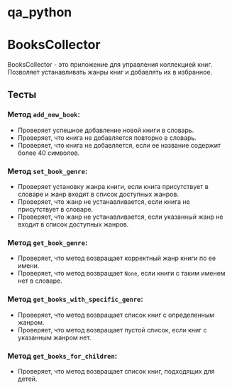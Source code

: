 # qa_python

# BooksCollector

BooksCollector - это приложение для управления коллекцией книг. Позволяет устанавливать жанры книг и добавлять их в избранное.

## Тесты

### Метод `add_new_book`:
- Проверяет успешное добавление новой книги в словарь.
- Проверяет, что книга не добавляется повторно в словарь.
- Проверяет, что книга не добавляется, если ее название содержит более 40 символов.

### Метод `set_book_genre`:
- Проверяет установку жанра книги, если книга присутствует в словаре и жанр входит в список доступных жанров.
- Проверяет, что жанр не устанавливается, если книга не присутствует в словаре.
- Проверяет, что жанр не устанавливается, если указанный жанр не входит в список доступных жанров.

### Метод `get_book_genre`:
- Проверяет, что метод возвращает корректный жанр книги по ее имени.
- Проверяет, что метод возвращает `None`, если книги с таким именем нет в словаре.

### Метод `get_books_with_specific_genre`:
- Проверяет, что метод возвращает список книг с определенным жанром.
- Проверяет, что метод возвращает пустой список, если книг с указанным жанром нет.

### Метод `get_books_for_children`:
- Проверяет, что метод возвращает список книг, подходящих для детей.


